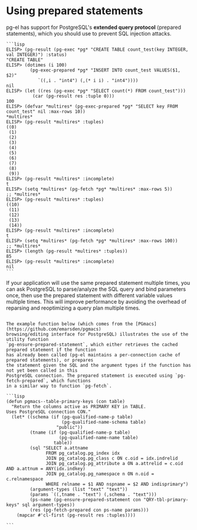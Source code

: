 # Using prepared statements

pg-el has support for PostgreSQL's **extended query protocol** (prepared statements), which you
should use to prevent SQL injection attacks.

~~~admonish example title="Prepared statements and the extended query protocol"
```lisp
ELISP> (pg-result (pg-exec *pg* "CREATE TABLE count_test(key INTEGER, val INTEGER)") :status)
"CREATE TABLE"
ELISP> (dotimes (i 100)
         (pg-exec-prepared *pg* "INSERT INTO count_test VALUES($1, $2)"
            `((,i . "int4") (,(* i i) . "int4"))))
nil
ELISP> (let ((res (pg-exec *pg* "SELECT count(*) FROM count_test")))
          (car (pg-result res :tuple 0)))
100
ELISP> (defvar *multires* (pg-exec-prepared *pg* "SELECT key FROM count_test" nil :max-rows 10))
*multires*
ELISP> (pg-result *multires* :tuples)
((0)
 (1)
 (2)
 (3)
 (4)
 (5)
 (6)
 (7)
 (8)
 (9))
ELISP> (pg-result *multires* :incomplete)
t
ELISP> (setq *multires* (pg-fetch *pg* *multires* :max-rows 5))
;; *multires*
ELISP> (pg-result *multires* :tuples)
((10)
 (11)
 (12)
 (13)
 (14))
ELISP> (pg-result *multires* :incomplete)
t
ELISP> (setq *multires* (pg-fetch *pg* *multires* :max-rows 100))
;; *multires*
ELISP> (length (pg-result *multires* :tuples))
85
ELISP> (pg-result *multires* :incomplete)
nil
```
~~~


If your application will use the same prepared statement multiple times, you can ask PostgreSQL to
parse/analyze the SQL query and bind parameters once, then use the prepared statement with different
variable values multiple times. This will improve performance by avoiding the overhead of reparsing
and reoptimizing a query plan multiple times.

~~~admonish example title="Fetching from a previously prepared statement"

The example function below (which comes from the [PGmacs](https://github.com/emarsden/pgmacs)
browsing/editing interface for PostgreSQL) illustrates the use of the utility function
`pg-ensure-prepared-statement`, which either retrieves the cached prepared statement if the function
has already been called (pg-el maintains a per-connection cache of prepared statements), or prepares
the statement given the SQL and the argument types if the function has not yet been called in this
PostgreSQL connection. The prepared statement is executed using `pg-fetch-prepared`, which functions
in a similar way to function `pg-fetch`.

```lisp
(defun pgmacs--table-primary-keys (con table)
  "Return the columns active as PRIMARY KEY in TABLE.
Uses PostgreSQL connection CON."
  (let* ((schema (if (pg-qualified-name-p table)
                     (pg-qualified-name-schema table)
                   "public"))
         (tname (if (pg-qualified-name-p table)
                    (pg-qualified-name-name table)
                  table))
         (sql "SELECT a.attname
               FROM pg_catalog.pg_index idx
               JOIN pg_catalog.pg_class c ON c.oid = idx.indrelid
               JOIN pg_catalog.pg_attribute a ON a.attrelid = c.oid AND a.attnum = ANY(idx.indkey)
               JOIN pg_catalog.pg_namespace n ON n.oid = c.relnamespace
               WHERE relname = $1 AND nspname = $2 AND indisprimary")
         (argument-types (list "text" "text"))
         (params `((,tname . "text") (,schema . "text")))
         (ps-name (pg-ensure-prepared-statement con "QRY-tbl-primary-keys" sql argument-types))
         (res (pg-fetch-prepared con ps-name params)))
    (mapcar #'cl-first (pg-result res :tuples))))

```
~~~


